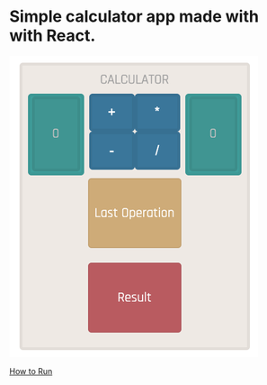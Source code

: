 # Simple calculator app made with with React.

![](https://github.com/faultyagatha/calculator/blob/master/images/img.png)


[How to Run](https://github.com/faultyagatha/calculator/tree/master/calculator)


